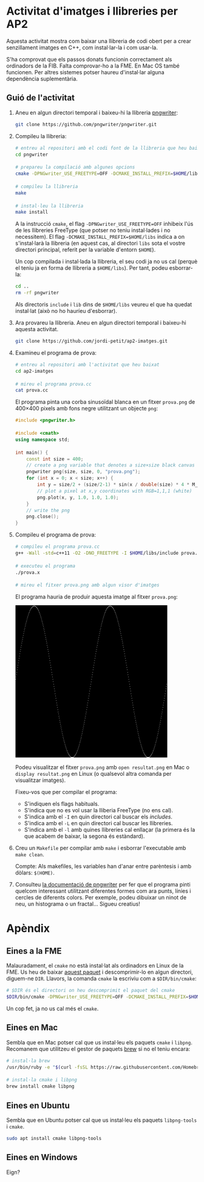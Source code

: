 # Activitat d'imatges i llibreries per AP2

Aquesta activitat mostra com baixar una llibreria de codi obert
per a crear senzillament imatges en C++, com instal·lar-la i com usar-la.

S'ha comprovat que els passos donats funcionin correctament als
ordinadors de la FIB. Falta comprovar-ho a la FME. En Mac OS també
funcionen. Per altres sistemes potser haureu d'instal·lar alguna
dependència suplementària.


## Guió de l'activitat

1.  Aneu en algun directori temporal i baixeu-hi la llibreria
    [pngwriter](https://github.com/pngwriter/pngwriter):

    ```bash
    git clone https://github.com/pngwriter/pngwriter.git
    ```

1.  Compileu la llibreria:

    ```bash
    # entreu al repositori amb el codi font de la llibreria que heu baixat
    cd pngwriter

    # prepareu la compilació amb algunes opcions
    cmake -DPNGwriter_USE_FREETYPE=OFF -DCMAKE_INSTALL_PREFIX=$HOME/libs .

    # compileu la llibreria
    make

    # instal·leu la llibreria
    make install
    ```

    A la instrucció `cmake`, el flag `-DPNGwriter_USE_FREETYPE=OFF` inhibeix
    l'ús de les llibreries FreeType (que potser no teniu instal·lades
    i no necessitem). El flag `-DCMAKE_INSTALL_PREFIX=$HOME/libs` indica a on
    s'instal·larà la llibreria (en aquest cas, al directori `libs` sota el vostre
    directori principal, referit per la variable d'entorn `$HOME`).

    Un cop compilada i instal·lada la llibreria, el seu codi ja no us cal
    (perquè el teniu ja en forma de llibreria a `$HOME/libs`). Per tant,
    podeu esborrar-la:

    ```bash
    cd ..
    rm -rf pngwriter
    ```
    Als directoris
    `include` i `lib` dins de `$HOME/libs` veureu el que ha quedat instal·lat
    (això no ho hauríeu d'esborrar).



1.  Ara provareu la llibreria.
    Aneu en algun directori temporal i baixeu-hi aquesta activitat.

    ```bash
    git clone https://github.com/jordi-petit/ap2-imatges.git
    ```

1.  Examineu el programa de prova:

    ```bash
    # entreu al repositori amb l'activitat que heu baixat
    cd ap2-imatges

    # mireu el programa prova.cc
    cat prova.cc
    ```

    El programa pinta una corba sinusoïdal blanca en un fitxer `prova.png`
    de 400×400 pixels amb fons negre utilitzant un objecte `png`:

    ```c++
    #include <pngwriter.h>

    #include <cmath>
    using namespace std;

    int main() {
        const int size = 400;
        // create a png variable that denotes a size×size black canvas named "prova.png"
        pngwriter png(size, size, 0, "prova.png");
        for (int x = 0; x < size; x++) {
            int y = size/2 + (size/2-1) * sin(x / double(size) * 4 * M_PI);
            // plot a pixel at x,y coordinates with RGB=1,1,1 (white)
            png.plot(x, y, 1.0, 1.0, 1.0);
        }
        // write the png
        png.close();
    }
    ```


1.  Compileu el programa de prova:

    ```bash
    # compileu el programa prova.cc
    g++ -Wall -std=c++11 -O2 -DNO_FREETYPE -I $HOME/libs/include prova.cc -L $HOME/libs/lib -l PNGwriter -l png -o prova.x

    # executeu el programa
    ./prova.x

    # mireu el fitxer prova.png amb algun visor d'imatges
    ```

    El programa hauria de produir aquesta imatge al fitxer `prova.png`:

    ![](resultat.png)

    Podeu visualitzar el fitxer `prova.png` amb `open resultat.png` en Mac o
    `display resultat.png` en Linux (o qualsevol altra comanda per visualitzar
    imatges).

    Fixeu-vos que per compilar el programa:

    - S'indiquen els flags habituals.
    - S'indica que no es vol usar la lliberia FreeType (no ens cal).
    - S'indica amb el `-I` en quin directori cal buscar els *includes*.
    - S'indica amb el `-L` en quin directori cal buscar les llibreries.
    - S'indica amb el `-l` amb quines llibreries cal enllaçar (la primera
      és la que acabem de baixar, la segona és estàndard).

1.  Creu un `Makefile` per compilar amb `make` i esborrar l'executable amb `make clean`.

    Compte: Als makefiles, les variables han d'anar entre parèntesis i amb dòlars: `$(HOME)`.

1.  Consulteu [la documentació de pngwriter](http://pngwriter.sourceforge.net/manual-en.php)
per fer que el programa pinti quelcom interessant utilitzant diferentes
formes com ara punts, línies i cercles de diferents colors.
Per exemple, podeu dibuixar un ninot de neu, un histograma o un fractal...
Sigueu creatius!


# Apèndix

## Eines a la FME

Malauradament, el `cmake` no està instal·lat als ordinadors en Linux de la FME.
Us heu de baixar [aquest paquet](https://github.com/Kitware/CMake/releases/download/v3.12.4/cmake-3.12.4-Linux-x86_64.tar.gz)
i descomprimir-lo en algun directori, diguem-ne `DIR`. Llavors,
la comanda `cmake` la escriviu com a `$DIR/bin/cmake`:

```bash
# $DIR és el directori on heu descomprimit el paquet del cmake
$DIR/bin/cmake -DPNGwriter_USE_FREETYPE=OFF -DCMAKE_INSTALL_PREFIX=$HOME/libs .
```

Un cop fet, ja no us cal més el `cmake`.


## Eines en Mac

Sembla que en Mac potser cal que us instal·leu els
paquets `cmake` i `libpng`. Recomanem que utilitzeu
el gestor de paquets [brew](https://brew.sh/index_ca)
si no el teniu encara:

```bash
# instal·la brew
/usr/bin/ruby -e "$(curl -fsSL https://raw.githubusercontent.com/Homebrew/install/master/install)"

# instal·la cmake i libpng
brew install cmake libpng
```

## Eines en Ubuntu

Sembla que en Ubuntu potser cal que us instal·leu els
paquets `libpng-tools` i `cmake`.

```bash
sudo apt install cmake libpng-tools
```

## Eines en Windows

Eign?
